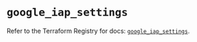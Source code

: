 # `google_iap_settings`

Refer to the Terraform Registry for docs: [`google_iap_settings`](https://registry.terraform.io/providers/hashicorp/google-beta/6.42.0/docs/resources/google_iap_settings).
